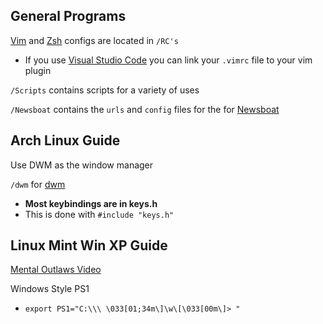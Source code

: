 ## General Programs

[Vim](https://www.vim.org/) and [Zsh](https://www.zsh.org/) configs are located in `/RC's`

  - If you use [Visual Studio Code](https://code.visualstudio.com/) you can link your `.vimrc` file to your vim plugin

`/Scripts` contains scripts for a variety of uses

`/Newsboat` contains the `urls` and `config` files for the for [Newsboat](https://newsboat.org/index.html)

## Arch Linux Guide

Use DWM as the window manager

`/dwm` for [dwm](https://dwm.suckless.org/)

  - **Most keybindings are in keys.h**
  - This is done with `#include "keys.h"`

## Linux Mint Win XP Guide

[Mental Outlaws Video](https://www.youtube.com/watch?v=b0_0fJkvhP8&pp=ygUZbWVudGFsIG91dGxhdyB3aW5kb3dzIHN4cA%3D%3D)

Windows Style PS1

 - ``export PS1="C:\\\ \033[01;34m\]\w\[\033[00m\]> "``
